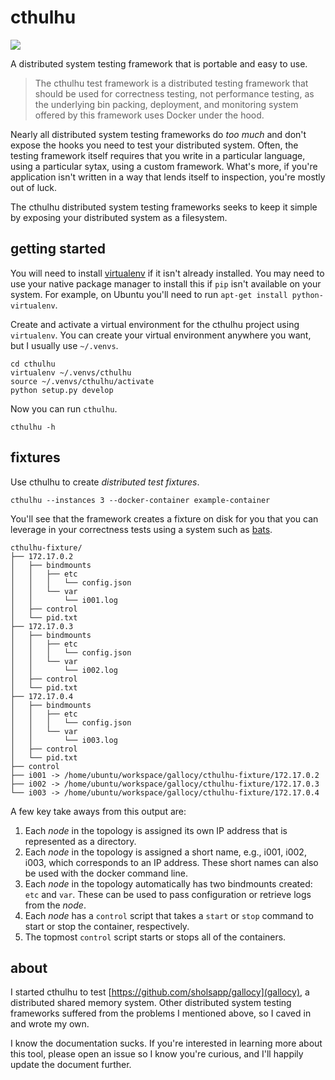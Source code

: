 # cthulhu

<a href="https://travis-ci.org/corelabsio/cthulhu">
<img src='https://img.shields.io/travis/corelabsio/cthulhu/master.svg?style=flat-square' />
</a>

A distributed system testing framework that is portable and easy to use.

> The cthulhu test framework is a distributed testing framework that should be
> used for correctness testing, not performance testing, as the underlying bin
> packing, deployment, and monitoring system offered by this framework uses
> Docker under the hood.

Nearly all distributed system testing frameworks do *too much* and don't expose
the hooks you need to test your distributed system. Often, the testing
framework itself requires that you write in a particular language, using a
particular sytax, using a custom framework. What's more, if you're application
isn't written in a way that lends itself to inspection, you're mostly out of
luck.

The cthulhu distributed system testing frameworks seeks to keep it simple by
exposing your distributed system as a filesystem.

## getting started

You will need to install
[virtualenv](http://docs.python-guide.org/en/latest/dev/virtualenvs/) if it
isn't already installed. You may need to use your native package manager to
install this if `pip` isn't available on your system. For example, on Ubuntu
you'll need to run `apt-get install python-virtualenv`.

Create and activate a virtual environment for the cthulhu project using
`virtualenv`. You can create your virtual environment anywhere you want, but I
usually use `~/.venvs`.

```
cd cthulhu
virtualenv ~/.venvs/cthulhu
source ~/.venvs/cthulhu/activate
python setup.py develop
```

Now you can run `cthulhu`.

```
cthulhu -h
```

## fixtures

Use cthulhu to create *distributed test fixtures*.

```
cthulhu --instances 3 --docker-container example-container
```

You'll see that the framework creates a fixture on disk for you that you can
leverage in your correctness tests using a system such as
[bats](https://github.com/sstephenson/bats).

```
cthulhu-fixture/
├── 172.17.0.2
│   ├── bindmounts
│   │   ├── etc
│   │   │   └── config.json
│   │   └── var
│   │       └── i001.log
│   ├── control
│   └── pid.txt
├── 172.17.0.3
│   ├── bindmounts
│   │   ├── etc
│   │   │   └── config.json
│   │   └── var
│   │       └── i002.log
│   ├── control
│   └── pid.txt
├── 172.17.0.4
│   ├── bindmounts
│   │   ├── etc
│   │   │   └── config.json
│   │   └── var
│   │       └── i003.log
│   ├── control
│   └── pid.txt
├── control
├── i001 -> /home/ubuntu/workspace/gallocy/cthulhu-fixture/172.17.0.2
├── i002 -> /home/ubuntu/workspace/gallocy/cthulhu-fixture/172.17.0.3
└── i003 -> /home/ubuntu/workspace/gallocy/cthulhu-fixture/172.17.0.4
```

A few key take aways from this output are:

1. Each *node* in the topology is assigned its own IP address that is
represented as a directory.
2. Each *node* in the topology is assigned a short name, e.g., i001, i002,
i003, which corresponds to an IP address. These short names can also be used
with the docker command line.
3. Each *node* in the topology automatically has two bindmounts created: `etc`
and `var`. These can be used to pass configuration or retrieve logs from the
*node*.
4. Each *node* has a `control` script that takes a `start` or `stop` command to
start or stop the container, respectively.
5. The topmost `control` script starts or stops all of the containers.

## about

I started cthulhu to test [https://github.com/sholsapp/gallocy](gallocy), a
distributed shared memory system. Other distributed system testing frameworks
suffered from the problems I mentioned above, so I caved in and wrote my own.

I know the documentation sucks. If you're interested in learning more about
this tool, please open an issue so I know you're curious, and I'll happily
update the document further.
